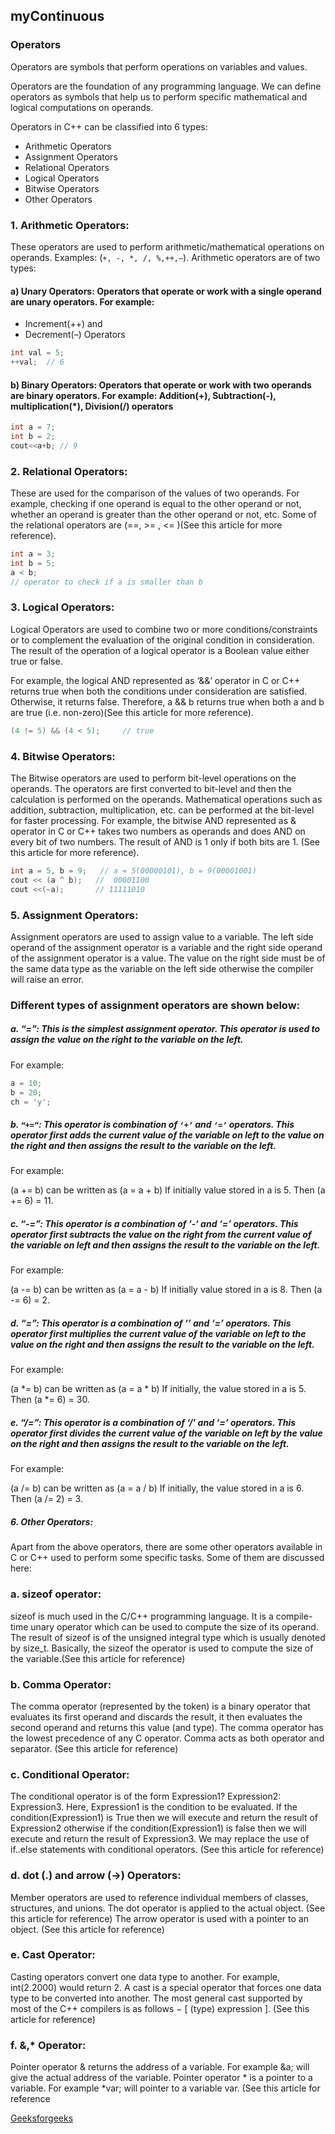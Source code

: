 ## myContinuous

### Operators
Operators are symbols that perform operations on variables and values. 

Operators are the foundation of any programming language. We can define operators as symbols that help us to perform specific mathematical and logical computations on operands.

Operators in C++ can be classified into 6 types:

- Arithmetic Operators
- Assignment Operators
- Relational Operators
- Logical Operators
- Bitwise Operators
- Other Operators

### 1. Arithmetic Operators: 

These operators are used to perform arithmetic/mathematical operations on operands. Examples: (`+, -, *, /, %,++,–`). Arithmetic operators are of two types: 

#### a) Unary Operators: Operators that operate or work with a single operand are unary operators. For example: 
- Increment(++) and 
- Decrement(–) Operators
```cpp
int val = 5;
++val;  // 6
```
#### b) Binary Operators: Operators that operate or work with two operands are binary operators. For example: Addition(+), Subtraction(-), multiplication(*), Division(/) operators
```cc
int a = 7;
int b = 2;
cout<<a+b; // 9
```
### 2. Relational Operators:

These are used for the comparison of the values of two operands. For example, checking if one operand is equal to the other operand or not, whether an operand is greater than the other operand or not, etc. Some of the relational operators are (==, >= , <= )(See this article for more reference).
```cc
int a = 3;
int b = 5;
a < b;
// operator to check if a is smaller than b
```
### 3. Logical Operators:

Logical Operators are used to combine two or more conditions/constraints or to complement the evaluation of the original condition in consideration. The result of the operation of a logical operator is a Boolean value either true or false. 

For example, the logical AND represented as ‘&&’ operator in C or C++ returns true when both the conditions under consideration are satisfied. Otherwise, it returns false. Therefore, a && b returns true when both a and b are true (i.e. non-zero)(See this article for more reference).
```cc
(4 != 5) && (4 < 5);     // true
```
### 4. Bitwise Operators: 

The Bitwise operators are used to perform bit-level operations on the operands. The operators are first converted to bit-level and then the calculation is performed on the operands. Mathematical operations such as addition, subtraction, multiplication, etc. can be performed at the bit-level for faster processing. For example, the bitwise AND represented as & operator in C or C++ takes two numbers as operands and does AND on every bit of two numbers. The result of AND is 1 only if both bits are 1. (See this article for more reference).
```cc
int a = 5, b = 9;   // a = 5(00000101), b = 9(00001001)
cout << (a ^ b);   //  00001100
cout <<(~a);       // 11111010
```
### 5. Assignment Operators: 

Assignment operators are used to assign value to a variable. The left side operand of the assignment operator is a variable and the right side operand of the assignment operator is a value. The value on the right side must be of the same data type as the variable on the left side otherwise the compiler will raise an error. 

### Different types of assignment operators are shown below: 
##### a. “=”: This is the simplest assignment operator. This operator is used to assign the value on the right to the variable on the left. 
For example: 
```cc
a = 10;
b = 20;
ch = 'y';
```
#####  b. `“+=”`: This operator is combination of `‘+’` and `‘=’` operators. This operator first adds the current value of the variable on left to the value on the right and then assigns the result to the variable on the left. 
For example:

(a += b) can be written as (a = a + b)
If initially value stored in a is 5. Then (a += 6) = 11.

##### c. “-=”: This operator is a combination of ‘-‘ and ‘=’ operators. This operator first subtracts the value on the right from the current value of the variable on left and then assigns the result to the variable on the left. 
For example: 

(a -= b) can be written as (a = a - b)
If initially value stored in a is 8. Then (a -= 6) = 2.

##### d. “*=”: This operator is a combination of ‘*’ and ‘=’ operators. This operator first multiplies the current value of the variable on left to the value on the right and then assigns the result to the variable on the left. 
For example: 

(a *= b) can be written as (a = a * b)
If initially, the value stored in a is 5. Then (a *= 6) = 30.

##### e. “/=”: This operator is a combination of ‘/’ and ‘=’ operators. This operator first divides the current value of the variable on left by the value on the right and then assigns the result to the variable on the left. 
For example:

(a /= b) can be written as (a = a / b)
If initially, the value stored in a is 6. Then (a /= 2) = 3.

##### 6. Other Operators: 

Apart from the above operators, there are some other operators available in C or C++ used to perform some specific tasks. Some of them are discussed here: 

### a. sizeof operator: 

sizeof is much used in the C/C++ programming language.
It is a compile-time unary operator which can be used to compute the size of its operand.
The result of sizeof is of the unsigned integral type which is usually denoted by size_t.
Basically, the sizeof the operator is used to compute the size of the variable.(See this article for reference)

### b. Comma Operator: 

The comma operator (represented by the token) is a binary operator that evaluates its first operand and discards the result, it then evaluates the second operand and returns this value (and type).
The comma operator has the lowest precedence of any C operator.
Comma acts as both operator and separator. (See this article for reference)

### c. Conditional Operator: 

The conditional operator is of the form Expression1? Expression2: Expression3.
Here, Expression1 is the condition to be evaluated. If the condition(Expression1) is True then we will execute and return the result of Expression2 otherwise if the condition(Expression1) is false then we will execute and return the result of Expression3.
We may replace the use of if..else statements with conditional operators. (See this article for reference)

### d. dot (.) and arrow (->) Operators:

Member operators are used to reference individual members of classes, structures, and unions.
The dot operator is applied to the actual object. (See this article for reference)
The arrow operator is used with a pointer to an object. (See this article for reference)

### e.  Cast Operator:

Casting operators convert one data type to another. For example, int(2.2000) would return 2.
A cast is a special operator that forces one data type to be converted into another. 
The most general cast supported by most of the C++ compilers is as follows −   [ (type) expression ]. (See this article for reference)

### f.  &,* Operator:

Pointer operator & returns the address of a variable. For example &a; will give the actual address of the variable.
Pointer operator * is a pointer to a variable. For example *var; will pointer to a variable var. (See this article for reference


[Geeksforgeeks](https://www.geeksforgeeks.org/operators-c-c/ "operators")
